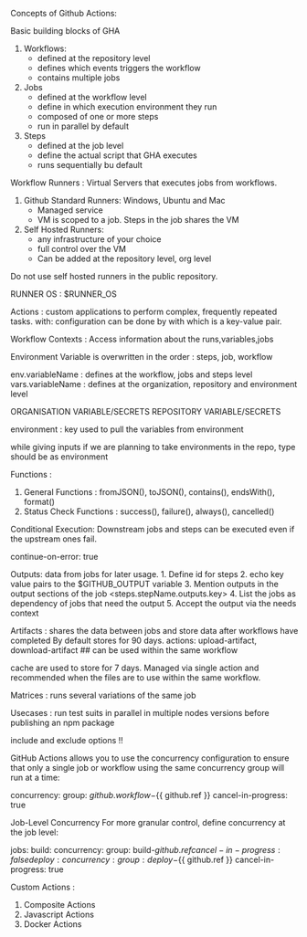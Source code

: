 Concepts of Github Actions:

Basic building blocks of GHA

1. Workflows:
    -   defined at the repository level
    -   defines which events triggers the workflow
    -   contains multiple jobs
2. Jobs
    -   defined at the workflow level
    -   define in which execution environment they run
    -   composed of one or more steps
    -   run in parallel by default
3. Steps
    -   defined at the job level
    -   define the actual script that GHA executes
    -   runs sequentially bu default

Workflow Runners : Virtual Servers that executes jobs from workflows.

1. Github Standard Runners: Windows, Ubuntu and Mac
    -   Managed service
    -   VM is scoped to a job. Steps in the job shares the VM
2.  Self Hosted Runners:
    -   any infrastructure of your choice
    -   full control over the VM
    -   Can be added at the repository level, org level

Do not use self hosted runners in the public repository.

RUNNER OS : $RUNNER_OS

Actions : custom applications to perform complex, frequently repeated tasks.
with:   configuration can be done by with which is a key-value pair.

Workflow Contexts : Access information about the runs,variables,jobs

Environment Variable is overwritten in the order : steps, job, workflow

env.variableName : defines at the workflow, jobs and steps level
vars.variableName : defines at the organization, repository and environment level

ORGANISATION VARIABLE/SECRETS
REPOSITORY VARIABLE/SECRETS

environment : key used to pull the variables from environment

while giving inputs if we are planning to take environments in the repo, type should be as environment

Functions :
1. General Functions : fromJSON(), toJSON(), contains(), endsWith(), format()
2. Status Check Functions : success(), failure(), always(), cancelled()

Conditional Execution:
Downstream jobs and steps can be executed even if the upstream ones fail.

continue-on-error: true

Outputs: data from jobs for later usage.
    1. Define id for steps
    2. echo key value pairs to the $GITHUB_OUTPUT variable
    3. Mention outputs in the output sections of the job <steps.stepName.outputs.key>
    4. List the jobs as dependency of jobs that need the output
    5. Accept the output via the needs context

Artifacts : shares the data between jobs and store data after workflows have completed
By default stores for 90 days.
actions: upload-artifact, download-artifact ## can be used within the same workflow

cache are used to store for 7 days.
Managed via single action and recommended when the files are to use within the same workflow.

Matrices : runs several variations of the same job

Usecases : run test suits in parallel in multiple nodes versions before publishing an npm package

include and exclude options !!

GitHub Actions allows you to use the concurrency configuration to ensure that only a single job or workflow using the same concurrency group will run at a time:

concurrency:
  group: ${{ github.workflow }}-${{ github.ref }}
  cancel-in-progress: true

Job-Level Concurrency
For more granular control, define concurrency at the job level:

jobs:
  build:
    concurrency:
      group: build-${{ github.ref }}
      cancel-in-progress: false
  deploy:
    concurrency:
      group: deploy-${{ github.ref }}
      cancel-in-progress: true

Custom Actions :
1. Composite Actions
2. Javascript Actions
3. Docker Actions